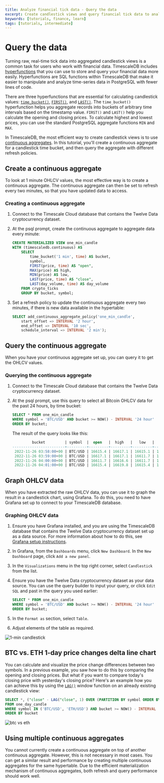 ```yaml
---
title: Analyze financial tick data - Query the data
excerpt: Create candlestick views and query financial tick data to analyze price changes
keywords: [tutorials, finance, learn]
tags: [tutorials, intermediate]
---
```


# Query the data

Turning raw, real-time tick data into aggregated candlestick views is a common
task for users who work with financial data. TimescaleDB includes
[hyperfunctions][hyperfunctions]
that you can use to store and query your financial data more easily.
Hyperfunctions are SQL functions within TimescaleDB that make it easier to
manipulate and analyze time-series data in PostgreSQL with fewer lines of code.

There are three hyperfunctions that are essential for calculating candlestick
values: [`time_bucket()`][time-bucket], [`FIRST()`][first], and [`LAST()`][last].
The `time_bucket()` hyperfunction helps you aggregate records into buckets of
arbitrary time intervals based on the timestamp value. `FIRST()` and `LAST()`
help you calculate the opening and closing prices. To calculate highest and
lowest prices, you can use the standard PostgreSQL aggregate functions `MIN` and
`MAX`.

In TimescaleDB, the most efficient way to create candlestick views is to use
[continuous aggregates][caggs].
In this tutorial, you'll create a continuous aggregate for a candlestick time
bucket, and then query the aggregate with different refresh policies.

## Create a continuous aggregate

To look at 1 minute OHLCV values, the most effective way is to create a
continuous aggregate. The continuous aggregate can then be set to refresh every
two minutes, so that you have updated data to access.

<procedure>

### Creating a continuous aggregate

1.  Connect to the Timescale Cloud database that contains the Twelve Data
    cryptocurrency dataset.

1.  At the psql prompt, create the continuous aggregate to aggregate data every
    minute:

    ```sql
    CREATE MATERIALIZED VIEW one_min_candle
    WITH (timescaledb.continuous) AS
        SELECT
            time_bucket('1 min', time) AS bucket,
            symbol,
            FIRST(price, time) AS "open",
            MAX(price) AS high,
            MIN(price) AS low,
            LAST(price, time) AS "close",
            LAST(day_volume, time) AS day_volume
        FROM crypto_ticks
        GROUP BY bucket, symbol;
    ```

1.  Set a refresh policy to update the continuous aggregate every two minutes, if there is new data available in the hypertable:

    ```sql
    SELECT add_continuous_aggregate_policy('one_min_candle',
        start_offset => INTERVAL '2 hour',
        end_offset => INTERVAL '10 sec',
        schedule_interval => INTERVAL '2 min');
    ```

</procedure>

## Query the continuous aggregate

When you have your continuous aggregate set up, you can query it to get the
OHLCV values.

<procedure>

### Querying the continuous aggregate

1.  Connect to the Timescale Cloud database that contains the Twelve Data
    cryptocurrency dataset.

1.  At the psql prompt, use this query to select all Bitcoin OHLCV data for the
    past 24 hours, by time bucket:

    ```sql
    SELECT * FROM one_min_candle
    WHERE symbol = 'BTC/USD' AND bucket >= NOW() - INTERVAL '24 hour'
    ORDER BY bucket;
    ```

    The result of the query looks like this:

    ```sql
             bucket         | symbol  |  open   |  high   |   low   |  close  | day_volume
    ------------------------+---------+---------+---------+---------+---------+------------
     2022-11-26 03:58:00+00 | BTC/USD | 16615.4 | 16617.1 | 16615.1 | 16615.4 |      20729
     2022-11-26 03:59:00+00 | BTC/USD | 16617.1 | 16617.1 | 16611.7 | 16615.4 |      20739
     2022-11-26 04:00:00+00 | BTC/USD | 16611.7 | 16616.6 | 16611.7 | 16616.6 |      19040
     2022-11-26 04:01:00+00 | BTC/USD | 16615.4 | 16619.8 | 16615.4 | 16617.5 |      19055
    ```

</procedure>

## Graph OHLCV data

When you have extracted the raw OHLCV data, you can use it to graph the result
in a candlestick chart, using Grafana. To do this, you need to have Grafana set up to connect to your TimescaleDB database.

<procedure>

### Graphing OHLCV data

1.  Ensure you have Grafana installed, and you are using the TimescaleDB
    database that contains the Twelve Data cryptocurrency dataset set up as a
    data source. For more information about how to do this, see [Grafana setup instructions][grafana-setup].
1.  In Grafana, from the `Dashboards` menu, click `New Dashboard`. In the
    `New Dashboard` page, click `Add a new panel`.
1.  In the `Visualizations` menu in the top right corner, select `Candlestick`
    from the list.
1.  Ensure you have the Twelve Data cryptocurrency dataset as your data source.
    You can use the query builder to input your query, or click `Edit SQL` and
    past in the query you used earlier:

    ```sql
    SELECT * FROM one_min_candle
    WHERE symbol = 'BTC/USD' AND bucket >= NOW() - INTERVAL '24 hour'
    ORDER BY bucket;
    ```

1.  In the `Format as` section, select `Table`.
1.  Adjust elements of the table as required.

![1-min candlestick](https://s3.amazonaws.com/assets.timescale.com/docs/images/tutorials/candlestick/FIXME.png)

## BTC vs. ETH 1-day price changes delta line chart

You can calculate and visualize the price change differences between
two symbols. In a previous example, you saw how to do this by comparing the
opening and closing prices. But what if you want to compare today's closing
price with yesterday's closing price? Here's an example how you can achieve
this by using the [`LAG()`][lag] window function on an already existing
candlestick view:

```sql
SELECT *, ("close" - LAG("close", 1) OVER (PARTITION BY symbol ORDER BY bucket)) / "close" AS change_pct
FROM one_day_candle
WHERE symbol IN ('BTC/USD', 'ETH/USD') AND bucket >= NOW() - INTERVAL '14 days'
ORDER BY bucket
```

![btc vs eth](https://s3.amazonaws.com/assets.timescale.com/docs/images/tutorials/candlestick/pct_change.png)

## Using multiple continuous aggregates

You cannot currently create a continuous aggregate on top of another continuous aggregate.
However, this is not necessary in most cases. You can get a similar result and performance by
creating multiple continuous aggregates for the same hypertable. Due
to the efficient materialization mechanism of continuous aggregates, both
refresh and query performance should work well.

[caggs]: /timescaledb/:currentVersion:/how-to-guides/continuous-aggregates/
[first]: /api/:currentVersion:/hyperfunctions/first/
[hyperfunctions]: /api/:currentVersion:/hyperfunctions/
[intraday-tutorial]: /timescaledb/:currentVersion:/tutorials/analyze-intraday-stocks/
[last]: /api/:currentVersion:/hyperfunctions/last/
[time-bucket]: /api/:currentVersion:/hyperfunctions/time_bucket/
[lag]: https://www.postgresqltutorial.com/postgresql-lag-function/
[grafana-setup]: FIXME
